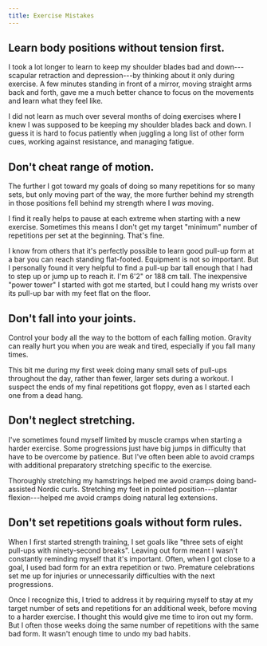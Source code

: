 ```yaml
---
title: Exercise Mistakes
---
```


## Learn body positions without tension first.

I took a lot longer to learn to keep my shoulder blades bad and down---scapular retraction and depression---by thinking about it only during exercise.  A few minutes standing in front of a mirror, moving straight arms back and forth, gave me a much better chance to focus on the movements and learn what they feel like.

I did not learn as much over several months of doing exercises where I knew I was supposed to be keeping my shoulder blades back and down.  I guess it is hard to focus patiently when juggling a long list of other form cues, working against resistance, and managing fatigue.

## Don't cheat range of motion.

The further I got toward my goals of doing so many repetitions for so many sets, but only moving part of the way, the more further behind my strength in those positions fell behind my strength where I _was_ moving.

I find it really helps to pause at each extreme when starting with a new exercise.  Sometimes this means I don't get my target "minimum" number of repetitions per set at the beginning.  That's fine.

I know from others that it's perfectly possible to learn good pull-up form at a bar you can reach standing flat-footed.  Equipment is not so important.  But I personally found it very helpful to find a pull-up bar tall enough that I had to step up or jump up to reach it.  I'm 6'2" or 188 cm tall.  The inexpensive "power tower" I started with got me started, but I could hang my wrists over its pull-up bar with my feet flat on the floor.

## Don't fall into your joints.

Control your body all the way to the bottom of each falling motion.  Gravity can really hurt you when you are weak and tired, especially if you fall many times.

This bit me during my first week doing many small sets of pull-ups throughout the day, rather than fewer, larger sets during a workout.  I suspect the ends of my final repetitions got floppy, even as I started each one from a dead hang.

## Don't neglect stretching.

I've sometimes found myself limited by muscle cramps when starting a harder exercise.  Some progressions just have big jumps in difficulty that have to be overcome by patience.  But I've often been able to avoid cramps with additional preparatory stretching specific to the exercise.

Thoroughly stretching my hamstrings helped me avoid cramps doing band-assisted Nordic curls.  Stretching my feet in pointed position---plantar flexion---helped me avoid cramps doing natural leg extensions.

## Don't set repetitions goals without form rules.

When I first started strength training, I set goals like "three sets of eight pull-ups with ninety-second breaks".  Leaving out form meant I wasn't constantly reminding myself that it's important.  Often, when I got close to a goal, I used bad form for an extra repetition or two.  Premature celebrations set me up for injuries or unnecessarily difficulties with the next progressions.

Once I recognize this, I tried to address it by requiring myself to stay at my target number of sets and repetitions for an additional week, before moving to a harder exercise.  I thought this would give me time to iron out my form.  But I often those weeks doing the same number of repetitions with the same bad form.  It wasn't enough time to undo my bad habits.
